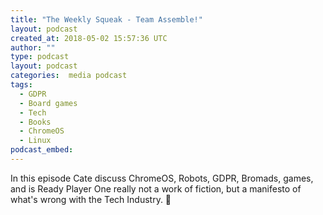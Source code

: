 ```yaml
---
title: "The Weekly Squeak - Team Assemble!"
layout: podcast
created_at: 2018-05-02 15:57:36 UTC
author: ""
type: podcast
layout: podcast
categories:  media podcast
tags:
  - GDPR
  - Board games
  - Tech
  - Books
  - ChromeOS
  - Linux
podcast_embed:
---
```

In this episode Cate discuss ChromeOS, Robots, GDPR, Bromads, games, and is Ready Player One really not a work of fiction, but a manifesto of what's wrong with the Tech Industry. 🤔

